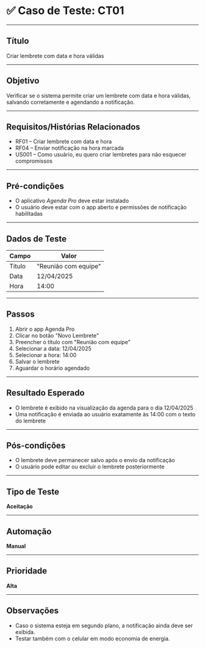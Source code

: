 # ✅ Caso de Teste: CT01

---

## Título  
Criar lembrete com data e hora válidas

---

## Objetivo  
Verificar se o sistema permite criar um lembrete com data e hora válidas, salvando corretamente e agendando a notificação.

---

## Requisitos/Histórias Relacionados  
- RF01 – Criar lembrete com data e hora  
- RF04 – Enviar notificação na hora marcada  
- US001 – Como usuário, eu quero criar lembretes para não esquecer compromissos

---

## Pré-condições  
- O aplicativo *Agenda Pro* deve estar instalado  
- O usuário deve estar com o app aberto e permissões de notificação habilitadas

---

## Dados de Teste  

| Campo        | Valor                     |
|--------------|---------------------------|
| Título       | "Reunião com equipe"      |
| Data         | 12/04/2025                |
| Hora         | 14:00                     |

---

## Passos

1. Abrir o app Agenda Pro  
2. Clicar no botão "Novo Lembrete"  
3. Preencher o título com "Reunião com equipe"  
4. Selecionar a data: 12/04/2025  
5. Selecionar a hora: 14:00  
6. Salvar o lembrete  
7. Aguardar o horário agendado

---

## Resultado Esperado  
- O lembrete é exibido na visualização da agenda para o dia 12/04/2025  
- Uma notificação é enviada ao usuário exatamente às 14:00 com o texto do lembrete

---

## Pós-condições  
- O lembrete deve permanecer salvo após o envio da notificação  
- O usuário pode editar ou excluir o lembrete posteriormente

---

## Tipo de Teste  
**Aceitação**

---

## Automação  
**Manual**

---

## Prioridade  
**Alta**

---

## Observações  
- Caso o sistema esteja em segundo plano, a notificação ainda deve ser exibida.  
- Testar também com o celular em modo economia de energia.

